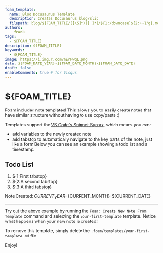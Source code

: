 ```yaml
---
foam_template:
  name: Blog Docusaurus Template
  description: Creates Docusaurus blog/slip
  filepath: blog/${FOAM_TITLE/([\S]*)([ ]*)/${1:/downcase}${2:+-}/g}.md # See using [Variable transforms](https://code.visualstudio.com/docs/editor/userdefinedsnippets#_variable-transforms )
authors:
  - frank
tags:
  - ${FOAM_TITLE}
description: ${FOAM_TITLE}
keywords:
  - ${FOAM_TITLE}
image: https://i.imgur.com/mErPwqL.png
date: ${FOAM_DATE_YEAR}-${FOAM_DATE_MONTH}-${FOAM_DATE_DATE}
draft: false
enableComments: true # for Gisqus
---
```


# ${FOAM_TITLE}

Foam includes note templates!
This allows you to easily create notes that have similar structure without having to use copy/paste :)

Templates support the [VS Code's Snippet Syntax](https://code.visualstudio.com/docs/editor/userdefinedsnippets#_snippet-syntax), which means you can:

- add variables to the newly created note
- add tabstop to automatically navigate to the key parts of the note, just like a form
Below you can see an example showing a todo list and a timestamp.

## Todo List

1. ${1:First tabstop}
2. ${2:A second tabstop}
3. ${3:A third tabstop}

Note Created: ${CURRENT_YEAR}-${CURRENT_MONTH}-${CURRENT_DATE}

---

Try out the above example by running the `Foam: Create New Note From Template` command and selecting the `your-first-template` template. Notice what happens when your new note is created!

To remove this template, simply delete the `.foam/templates/your-first-template.md` file.

Enjoy!
